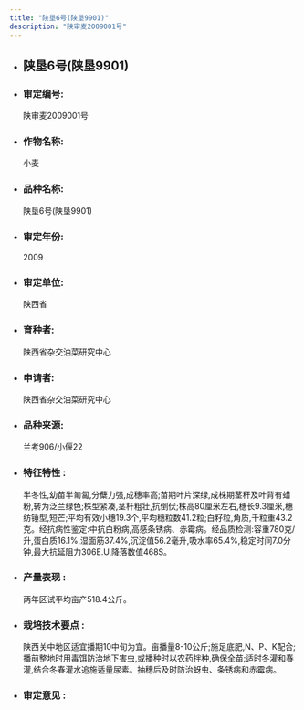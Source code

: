 ```yaml
---
title: "陕垦6号(陕垦9901)"
description: "陕审麦2009001号"
---
```

* ## 陕垦6号(陕垦9901)
* ###  审定编号:  
   陕审麦2009001号

*  ### 作物名称:  
   小麦

*   ###  品种名称: 
    陕垦6号(陕垦9901)

*   ### 审定年份: 
    2009

*   ### 审定单位:  
    陕西省

*   ### 育种者:  
    陕西省杂交油菜研究中心

*   ### 申请者:  
    陕西省杂交油菜研究中心

*   ### 品种来源:  
    兰考906/小偃22

*   ### 特征特性 : 
    半冬性,幼苗半匍匐,分蘖力强,成穗率高;苗期叶片深绿,成株期茎秆及叶背有蜡粉,转为泛兰绿色;株型紧凑,茎杆粗壮,抗倒伏;株高80厘米左右,穗长9.3厘米,穗纺锤型,短芒;平均有效小穗19.3个,平均穗粒数41.2粒;白籽粒,角质,千粒重43.2克。经抗病性鉴定:中抗白粉病,高感条锈病、赤霉病。经品质检测:容重780克/升,蛋白质16.1%,湿面筋37.4%,沉淀值56.2毫升,吸水率65.4%,稳定时间7.0分钟,最大抗延阻力306E.U,降落数值468S。

*   ### 产量表现 : 
    两年区试平均亩产518.4公斤。

*   ### 栽培技术要点 : 
    陕西关中地区适宜播期10中旬为宜。亩播量8-10公斤;施足底肥,N、P、K配合;播前整地时用毒饵防治地下害虫,或播种时以农药拌种,确保全苗;适时冬灌和春灌,结合冬春灌水追施适量尿素。抽穗后及时防治蚜虫、条锈病和赤霉病。

*   ### 审定意见 : 
    
